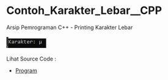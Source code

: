# Contoh_Karakter_Lebar__CPP
Arsip Pemrograman C++ - Printing Karakter Lebar<br><br>
<img src="https://github.com/RizkyKhapidsyah/Contoh_Karakter_Lebar__CPP/blob/master/Contoh_Karakter_Lebar__CPP/x64/result/001.PNG"><br><br>
Lihat Source Code : <br>
- <a href="https://github.com/RizkyKhapidsyah/Contoh_Karakter_Lebar__CPP/blob/master/Contoh_Karakter_Lebar__CPP/Source.cpp">Program</a>
